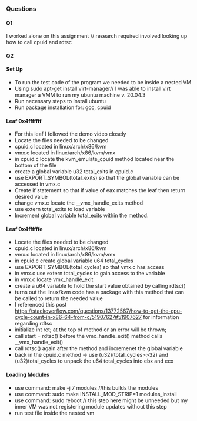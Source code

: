 ### Questions ####
#### Q1 ####
I worked alone on this assignment // research required involved looking up how to call cpuid and rdtsc 
#### Q2 ####
#### Set Up ####
* To run the test code of the program we needed to be inside a nested VM 
* Using sudo apt-get install virt-manager// I was able to install virt manager a VMM to run my ubuntu machine v. 20.04.3
* Run necessary steps to install ubuntu 
* Run package installation for: gcc, cpuid
#### Leaf 0x4fffffff ####
* For this leaf I followed the demo video closely 
* Locate the files needed to be changed 
*  cpuid.c located in linux/arch/x86/kvm
*  vmx.c located in linux/arch/x86/kvm/vmx 
*  in cpuid.c locate the kvm_emulate_cpuid method located near the bottom of the file 
*  create a global variable u32 total_exits in cpuid.c 
*  use EXPORT_SYMBOL(total_exits) so that the global variable can be accessed in vmx.c
*  Create if statement so that if value of eax matches the leaf then return desired value
*  change vmx.c locate the __vmx_handle_exits method
*  use extern total_exits to load variable
*  Increment global variable total_exits within the method. 
#### Leaf 0x4ffffffe ####
* Locate the files needed to be changed 
*  cpuid.c located in linux/arch/x86/kvm
*  vmx.c located in linux/arch/x86/kvm/vmx 
* in cpuid.c create global variable u64 total_cycles
* use EXPORT_SYMBOL(total_cycles) so that vmx.c has access
* in vmx.c use extern total_cycles to gain access to the variable
* in vmx.c locate vmx_handle_exit 
* create a u64 variable to hold the start value obtained by calling rdtsc()
* turns out the linux/kvm code has a package with this method that can be called to return the needed value 
* I referenced this post https://stackoverflow.com/questions/13772567/how-to-get-the-cpu-cycle-count-in-x86-64-from-c/51907627#51907627 for information regarding rdtsc 
* initialize int ret; at the top of method or an error will be thrown; 
* call start = rdtsc() before the vmx_handle_exit() method calls __vmx_handle_exit() 
* call rdtsc() again after the method and incremenet the global variable 
* back in the cpuid.c method -> use (u32)(total_cycles>>32) and (u32)total_cycles to unpack the u64 total_cycles into ebx and ecx  
#### Loading Modules ####
* use command: make -j 7 modules //this builds the modules
* use command: sudo make INSTALL_MOD_STRIP=1 modules_install 
* use command: sudo reboot // this step here might be unneeded but my inner VM was not registering module updates without this step 
* run test file inside the nested vm 
